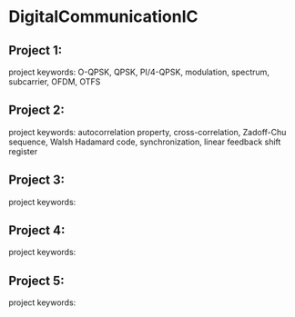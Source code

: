 # DigitalCommunicationIC

## Project 1:
project keywords: O-QPSK, QPSK, PI/4-QPSK, modulation, spectrum, subcarrier, OFDM, OTFS

## Project 2:
project keywords: autocorrelation property, cross-correlation, Zadoff-Chu sequence, Walsh Hadamard code, synchronization, linear feedback shift register

## Project 3:
project keywords:

## Project 4:
project keywords:

## Project 5:
project keywords:
